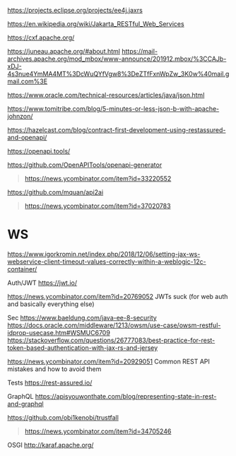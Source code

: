 https://projects.eclipse.org/projects/ee4j.jaxrs

https://en.wikipedia.org/wiki/Jakarta_RESTful_Web_Services

https://cxf.apache.org/

https://juneau.apache.org/#about.html
https://mail-archives.apache.org/mod_mbox/www-announce/201912.mbox/%3CCAJb-xDJ-4s3nue4YmMA4MT%3DcWuQYfVgw8%3DeZTfFxnWpZw_3K0w%40mail.gmail.com%3E


https://www.oracle.com/technical-resources/articles/java/json.html

https://www.tomitribe.com/blog/5-minutes-or-less-json-b-with-apache-johnzon/

https://hazelcast.com/blog/contract-first-development-using-restassured-and-openapi/

https://openapi.tools/

https://github.com/OpenAPITools/openapi-generator
> https://news.ycombinator.com/item?id=33220552

https://github.com/mquan/api2ai
> https://news.ycombinator.com/item?id=37020783

# WS
https://www.igorkromin.net/index.php/2018/12/06/setting-jax-ws-webservice-client-timeout-values-correctly-within-a-weblogic-12c-container/


Auth/JWT
https://jwt.io/

https://news.ycombinator.com/item?id=20769052 JWTs suck (for web auth and basically everything else)

Sec
https://www.baeldung.com/java-ee-8-security
https://docs.oracle.com/middleware/1213/owsm/use-case/owsm-restful-idprop-usecase.htm#WSMUC6709
https://stackoverflow.com/questions/26777083/best-practice-for-rest-token-based-authentication-with-jax-rs-and-jersey


https://news.ycombinator.com/item?id=20929051 Common REST API mistakes and how to avoid them

Tests
https://rest-assured.io/

GraphQL
https://apisyouwonthate.com/blog/representing-state-in-rest-and-graphql

https://github.com/obi1kenobi/trustfall
> https://news.ycombinator.com/item?id=34705246

OSGI
http://karaf.apache.org/
